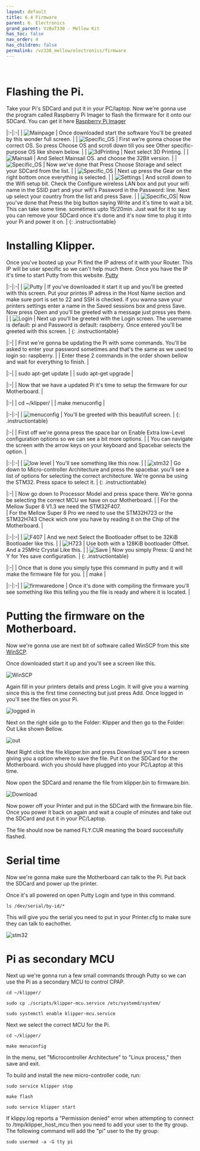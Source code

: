 ```yaml
---
layout: default
title: 6.4 Firmware
parent: 6. Electronics
grand_parent: VzBoT330 - Mellow Kit
has_toc: false
nav_order: 4
has_children: false
permalink: /vz330_mellow/electronics/firmware
---
```


<br>

# Flashing the Pi.

Take your Pi's SDCard and put it in your PC/laptop. Now we're gonna use the program called Raspberry Pi Imager to flash the firmware for it onto our SDCard. You can get it here [Raspberry Pi Imager](https://www.raspberrypi.com/software/) 

|:-|:-|
| ![Mainpage](../../assets/images/manual/vz235_printed/electronics/Firmware/Main%20page.PNG) | Once downloaded start the software You'll be greated by this wonder full screen. |
| ![Specific_OS](../../assets/images/manual/vz235_printed/electronics/Firmware/Specific%20OS.PNG) | First we're gonna choose the correct OS. So press Choose OS and scroll down till you see Other specific-purpose OS like shown below. |
| ![3dPrinting](../../assets/images/manual/vz235_printed/electronics/Firmware/3DPrinting.PNG) | Next select 3D Printing. |
| ![Mainsail](../../assets/images/manual/vz235_printed/electronics/Firmware/Mainsail.PNG) | And Select Mainsail OS. and choose the 32Bit version. |
| ![Specific_OS](../../assets/images/manual/vz235_printed/electronics/Firmware/Specific%20OS.PNG) | Now we've done that Press Choose Storage and select your SDCard from the list. |
| ![Specific_OS](../../assets/images/manual/vz235_printed/electronics/Firmware/Specific%20OS.PNG) | Next up press the Gear on the right bottom once everything is selected. |
| ![Settings](../../assets/images/manual/vz235_printed/electronics/Firmware/Settings.PNG) | And scroll down to the Wifi setup bit. Check the Configure wireless LAN box and put your wifi name in the SSID part and your wifi's Password in the Password: line. Next up select your country from the list and press Save. |
| ![Specific_OS](../../assets/images/manual/vz235_printed/electronics/Firmware/Writing.PNG)| Now you've done that Press the big button saying Write and it's time to wait a bit. This can take some time. sometimes upto 15/20min. Just wait for it to say you can remove your SDCard once it's done and it's now time to plug it into your Pi and power it on. |
{: .instructiontable}


# Installing Klipper.

Once you've booted up your Pi find the IP adress of it with your Router. This IP will be user specific so we can't help much there.
Once you have the IP it's time to start Putty from this website. [Putty](https://www.putty.org/)

|:-|:-|
| ![Putty](../../assets/images/manual/vz235_printed/electronics/Firmware/Putty.PNG) | If you've downloaded it start it up and you'll be greeted with this screen. Put your printes IP adress in the Host Name section and make sure port is set to 22 and SSH is checked. if you wanna save your printers settings enter a name in the Saved sessions box and press Save. Now press Open and you'll be greeted with a message just press yes there. |
| ![Login](../../assets/images/manual/vz235_printed/electronics/Firmware/login.PNG) | Next up you'll be greeted with the Login screen. The username is default: pi and Password is default: raspberry. Once entered you'll be greeted with this screen. |
{: .instructiontable}

|:-|
| First we're gonna be updating the Pi with some commands. You'll be asked to enter your password sometimes and that's the same as we used to login so: raspberry. | 
| Enter these 2 commands in the order shown bellow and wait for everything to finish. |

|:-|
| sudo apt-get update |
| sudo apt-get upgrade |

|:-|
| Now that we have a updated Pi it's time to setup the firmware for our Motherboard. |

|:-|
| cd ~/klipper/ |
| make menuconfig |

|:-|:-|
| ![menuconfig](../../assets/images/manual/vz235_printed/electronics/Firmware/menuconfig.PNG) | You'll be greeted with this beautifull screen. |
{: .instructiontable}

|:-|
| First off we're gonna press the space bar on Enable Extra low-Level configuration options so we can see a bit more options. |
| You can navigate the screen with the arrow keys on your keyboard and Spacebar selects the option. |

|:-|:-|
| ![low level](../../assets/images/manual/vz235_printed/electronics/Firmware/extra_low_level.PNG) | You'll see something like this now. |
| ![stm32](../../assets/images/manual/vz235_printed/electronics/Firmware/STM32.PNG) | Go down to Micro-controller Architecture and press the spacebar. you'll see a list of options for selecting the correct architecture. We're gonna be using the STM32. Press space to select it. |
{: .instructiontable}

|:-|
| Now go down to Processor Model and press space there. We're gonna be selecting the correct MCU we have on our Motherboard. |
| For the Mellow Super 8 V1.3 we need the STM32F407. <br> 
| For the Mellow Super 8 Pro we need to use the STM32H723 or the STM32H743 Check wich one you have by reading it on the Chip of the Motherboard. |

|:-|:-|
| ![F407](../../assets/images/manual/vz235_printed/electronics/Firmware/F407Setup.PNG) |  And we next Select the Bootloader offset to be 32KiB Bootloader like this. |
| ![H723](../../assets/images/manual/vz235_printed/electronics/Firmware/H723.PNG) | Use both with a 128KiB bootloader Offset. And a 25MHz Crystal Like this. |
| ![Save](../../assets/images/manual/vz235_printed/electronics/Firmware/save.PNG) | Now you simply Press: Q and hit Y for Yes save configuration. |
{: .instructiontable}

|:-|
| Once that is done you simply type this command in putty and it will make the firmware file for you. |
| make |

|:-|:-|
| ![firmwaredone](../../assets/images/manual/vz235_printed/electronics/Firmware/firmwaredone.PNG) | Once it's done with compiling the firmware you'll see something like this telling you the file is ready and where it is located. |



# Putting the firmware on the Motherboard.

Now we're gonna use are next bit of software called WinSCP from this site [WinSCP](https://winscp.net/eng/download.php).

Once downloaded start it up and you'll see a screen like this.

![WinSCP](../../assets/images/manual/vz235_printed/electronics/Firmware/WinSCP.PNG)

Again fill in your printers details and press Login. It will give you a warning since this is the first time connecting but just press Add. Once logged in you'll see the files on your Pi.

![logged in](../../assets/images/manual/vz235_printed/electronics/Firmware/loggedin.PNG)

Next on the right side go to the Folder: Klipper and then go to the Folder: Out Like shown Bellow.

![out](../../assets/images/manual/vz235_printed/electronics/Firmware/out.PNG)

Next Right click the file klipper.bin and press Download you'll see a screen giving you a option where to save the file. Put it on the SDCard for the Motherboard. wich you should have plugged into your PC/Laptop at this time.

Now open the SDCard and rename the file from klipper.bin to firmware.bin.

![Download](../../assets/images/manual/vz235_printed/electronics/Firmware/download.PNG)


Now power off your Printer and put in the SDCard with the firmware.bin file. Once you power it back on again and wait a couple of minutes and take out the SDCard and put it in your PC/Laptop. 

The file should now be named FLY.CUR meaning the board successfully flashed.

# Serial time

Now we're gonna make sure the Motherboard can talk to the Pi. Put back the SDCard and power up the printer.

Once it's all powered on open Putty Login and type in this command.

```ls /dev/serial/by-id/*```

This will give you the serial you need to put in your Printer.cfg to make sure they can talk to eachother.

![stm32](../../assets/images/manual/vz235_printed/electronics/Firmware/serial.PNG)

 # Pi as secondary MCU

 Next up we're gonna run a few small commands through Putty so we can use the Pi as a secondary MCU to control CPAP.


```cd ~/klipper/```

```sudo cp ./scripts/klipper-mcu.service /etc/systemd/system/```

```sudo systemctl enable klipper-mcu.service```

Next we select the correct MCU for the Pi.

```cd ~/klipper/```

```make menuconfig```

In the menu, set "Microcontroller Architecture" to "Linux process," then save and exit.

To build and install the new micro-controller code, run:

```sudo service klipper stop```

```make flash```

```sudo service klipper start```

If klippy.log reports a "Permission denied" error when attempting to connect to /tmp/klipper_host_mcu then you need to add your user to the tty group. The following command will add the "pi" user to the tty group:

```sudo usermod -a -G tty pi```